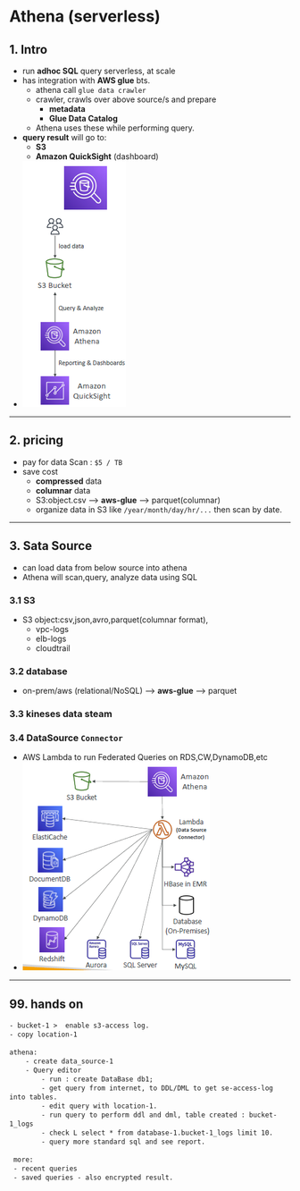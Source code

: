 # Athena (serverless)

## 1. Intro
- run **adhoc SQL** query serverless, at scale
- has integration with **AWS glue** bts.
  - athena call `glue data crawler`
  - crawler, crawls over above source/s and prepare 
    - **metadata**
    - **Glue Data Catalog**
  - Athena uses these while performing query.
- **query result** will go to:
  - **S3** 
  - **Amazon QuickSight** (dashboard)  
- ![img.png](../99_img/moreSrv/athena/img.png)  

---
## 2. pricing
- pay for data Scan : `$5 / TB`
- save cost
  - **compressed**  data
  - **columnar** data
  - S3:object.csv --> **aws-glue** --> parquet(columnar)
  - organize data in S3 like `/year/month/day/hr/...` then scan by date.
  
---
## 3. Sata Source
- can load data from below source into athena
- Athena will scan,query, analyze data using SQL


### 3.1 S3
- S3 object:csv,json,avro,parquet(columnar format), 
  - vpc-logs
  - elb-logs
  - cloudtrail
  
    
### 3.2 database
- on-prem/aws (relational/NoSQL) --> **aws-glue** --> parquet
  
### 3.3 kineses data steam
  
### 3.4 DataSource `Connector`
- AWS Lambda to run Federated Queries on RDS,CW,DynamoDB,etc
- ![img_1.png](../99_img/moreSrv/athena/img_1.png)
---
## 99. hands on
```
- bucket-1 >  enable s3-access log.
- copy location-1

athena:
    - create data_source-1
    - Query editor
        - run : create DataBase db1;
        - get query from internet, to DDL/DML to get se-access-log into tables.
        - edit query with location-1.
        - run query to perform ddl and dml, table created : bucket-1_logs
        - check L select * from database-1.bucket-1_logs limit 10.
        - query more standard sql and see report.

 more:
 - recent queries
 - saved queries - also encrypted result.   
```
